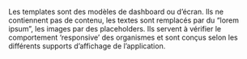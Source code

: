 Les templates sont des modèles de dashboard ou d’écran. Ils ne contiennent pas de contenu, les textes sont remplacés par
du “lorem ipsum”, les images par des placeholders. Ils servent à vérifier le comportement ‘responsive’ des organismes et
sont conçus selon les différents supports d’affichage de l’application.
